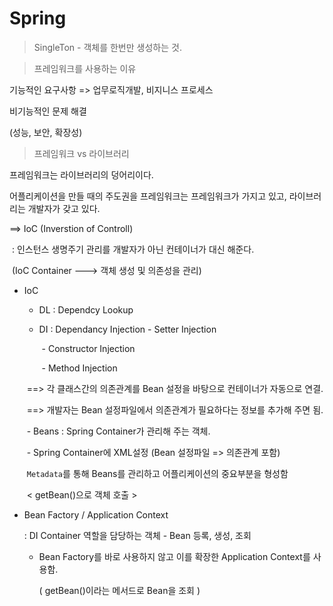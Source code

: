 # Spring

>  SingleTon - 객체를 한번만 생성하는 것.

> 프레임워크를 사용하는 이유

기능적인 요구사항 => 업무로직개발, 비지니스 프로세스

비기능적인 문제 해결

(성능, 보안, 확장성)



> 프레임워크 vs 라이브러리

프레임워크는 라이브러리의 덩어리이다.

어플리케이션을 만들 때의 주도권을 프레임워크는 프레임워크가 가지고 있고, 라이브러리는 개발자가 갖고 있다.

==> IoC (Inverstion of Controll)

​	: 인스턴스 생명주기 관리를 개발자가 아닌 컨테이너가 대신 해준다.

​	(IoC Container ---> 객체 생성 및 의존성을 관리)

- IoC

  - DL : Dependcy Lookup

  - DI : Dependancy Injection - Setter Injection

    ​										       - Constructor Injection

    ​										  	 - Method Injection

  ​	==> 각 클래스간의 의존관계를 Bean 설정을 바탕으로 컨테이너가 자동으로 연결.

  ​	==> 개발자는 Bean 설정파일에서 의존관계가 필요하다는 정보를 추가해 주면 됨.

  ​	- Beans : Spring Container가 관리해 주는 객체.

  ​    - Spring Container에 XML설정 (Bean 설정파일 => 의존관계 포함) 	     	

  ​	`Metadata`를 통해 Beans를 관리하고 어플리케이션의 중요부분을 형성함

  ​	< getBean()으로 객체 호출 >

- Bean Factory / Application Context 

  : DI Container 역할을 담당하는 객체 - Bean 등록, 생성, 조회

  - Bean Factory를 바로 사용하지 않고 이를 확장한 Application Context를 사용함.

    ( getBean()이라는 메서드로 Bean을 조회 )

